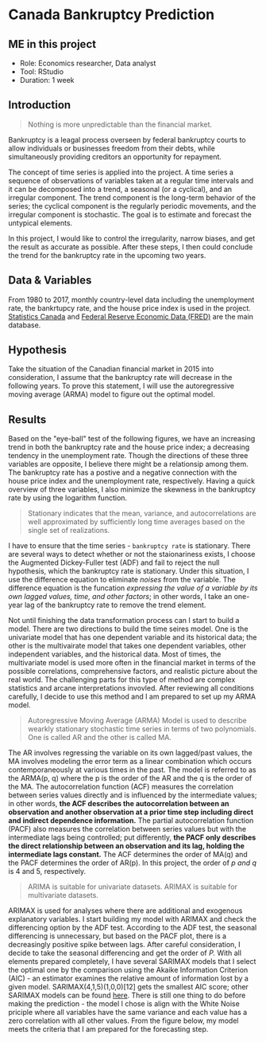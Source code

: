 # Canada Bankruptcy Prediction

## ME in this project
* Role: Economics researcher, Data analyst
* Tool: RStudio
* Duration: 1 week

## Introduction
> Nothing is more unpredictable than the financial market.

Bankruptcy is a leagal process overseen by federal bankruptcy courts to allow individuals or businesses freedom from their debts, while simultaneously providing creditors an opportunity for repayment.

The concept of time series is applied into the project. A time series a sequence of observations of variables taken at a regular time intervals and it can be decomposed into a trend, a seasonal (or a cyclical), and an irregular component. The trend component is the long-term behavior of the series; the cyclical component is the regularly periodic movements, and the irregular component is stochastic. The goal is to estimate and forecast the untypical elements. 

In this project, I would like to control the irregularity, narrow biases, and get the result as accurate as possible. After these steps, I then could conclude the trend for the bankruptcy rate in the upcoming two years.

## Data & Variables
From 1980 to 2017, monthly country-level data including the unemployment rate, the bankrtupcy rate, and the house price index is used in the project. [Statistics Canada](https://www.statcan.gc.ca/eng/start) and [Federal Reserve Economic Data (FRED)](https://fred.stlouisfed.org/) are the main database.

## Hypothesis
Take the situation of the Canadian financial market in 2015 into consideration, I assume that the bankruptcy rate will decrease in the following years. To prove this statement, I will use the autoregressive moving average (ARMA) model to figure out the optimal model.

## Results
Based on the "eye-ball" test of the following figures, we have an increasing trend in both the bankruptcy rate and the house price index; a decreasing tendency in the unemployment rate. Though the directions of these three variables are opposite, I believe there might be a relationsip among them. The bankruptcy rate has a postive and a negative connection with the house price index and the unemployment rate, respectively. Having a quick overview of three variables, I also minimize the skewness in the bankruptcy rate by using the logarithm function.

> Stationary indicates that the mean, variance, and autocorrelations are well approximated by sufficiently long time averages based on the single set of realizations.

I have to ensure that the time series - `bankruptcy rate` is stationary. There are several ways to detect whether or not the staionariness exists, I choose the Augmented Dickey-Fuller test (ADF) and fail to reject the null hypothesis, which the bankruptcy rate is stationary. Under this situation, I use the difference equation to eliminate *noises* from the variable. The difference equation is the funcation *expressing the value of a variable by its own lagged values, time, and other factors*; in other words, I take an one-year lag of the bankruptcy rate to remove the trend element.

Not until finishing the data transformation process can I start to build a model. There are two directions to build the time seires model. One is the univariate model that has one dependent variable and its historical data; the other is the multivairate model that takes one dependent variables, other independent variables, and the historical data. Most of times, the multivariate model is used more often in the financial market in terms of the possible correlations, comprehensive factors, and realistic picture about the real world. The challenging parts for this type of method are complex statistics and arcane interpretations invovled. After reviewing all conditions carefully, I decide to use this method and I am prepared to set up my ARMA model.

> Autoregressive Moving Average (ARMA) Model is used to describe wearkly stationary stochastic time series in terms of two polynomials. One is called AR and the other is called MA.

The AR involves regressing the variable on its own lagged/past values, the MA involves modeling the error term as a linear combination which occurs contemporaneously at various times in the past. The model is referred to as the ARMA(p, q) where the p is the order of the AR and the q is the order of the MA. The autocorrelation function (ACF) measures the correlation between series values directly and is influenced by the intermediate values; in other words, __the ACF describes the autocorrelation between an observation and another observation at a prior time step including direct and indirect dependence information.__ The partial autocorrelation function (PACF) also measures the correlation between series values but with the intermediate lags being controlled; put differently, __the PACF only describes the direct relationship between an observation and its lag, holding the intermediate lags constant.__ The ACF determines the order of MA(q) and the PACF determines the order of AR(p). In this project, the order of *p and q* is 4 and 5, respectively.

> ARIMA is suitable for univariate datasets. ARIMAX is suitable for multivariate datasets.

ARIMAX is used for analyses where there are additional and exogenous explanatory variables. I start building my model with ARIMAX and check the differencing option by the ADF test. According to the ADF test, the seasonal differencing is unnecessary, but based on the PACF plot, there is a decreasingly positive spike between lags. After careful consideration, I decide to take the seasonal differencing and get the order of *P.* With all elements prepared completely, I have several SARIMAX models that I select the optimal one by the comparison using the Akaike Information Criterion (AIC) - an estimator examines the relative amount of information lost by a given model. SARIMAX(4,1,5)(1,0,0)[12] gets the smallest AIC score; other SARIMAX models can be found [here]("..."). There is still one thing to do before making the prediction - the model I chose is align with the White Noise priciple where all variables have the same variance and each value has a zero correlation with all other values. From the figure below, my model meets the criteria that I am prepared for the forecasting step.
